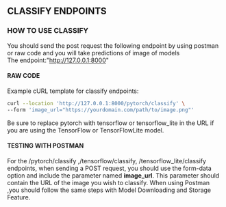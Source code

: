 
## CLASSIFY ENDPOINTS

### HOW TO USE CLASSIFY

You should send the post request the following endpoint by using postman or raw code and you will take predictions of image of models  
The endpoint:"http://127.0.0.1:8000"


#### RAW CODE
Example cURL template for classify endpoints:

```bash
curl --location 'http://127.0.0.1:8000/pytorch/classify' \
--form 'image_url="https://yourdomain.com/path/to/image.png"'
```
Be sure to replace pytorch with tensorflow or tensorflow_lite in the URL if you are using the TensorFlow or TensorFlowLite model.



#### TESTING WITH POSTMAN 

For the /pytorch/classify ,/tensorflow/classify, /tensorflow_lite/classify endpoints, when sending a POST request, you should use the form-data option and include the parameter named **image_url**. This parameter should contain the URL of the image you wish to classify. When using Postman ,you should follow the same steps with Model Downloading and Storage Feature.